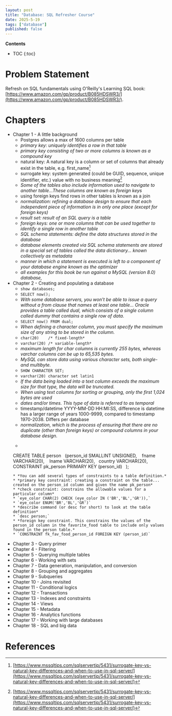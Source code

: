 ```yaml
---
layout: post
title: "Database: SQL Refresher Course"
date: 2025-5-19
tags: ["database"]
published: false
---
```


**Contents**
* TOC
{:toc}

# Problem Statement
Refresh on SQL fundamentals using O'Reilly's Learning SQL book: [https://www.amazon.com/gp/product/B085HDSWR3/](https://www.amazon.com/gp/product/B085HDSWR3/).

# Chapters

* Chapter 1 - A little background
    * Postgres allows a max of 1600 columns per table
    * *primary key: uniquely identifies a row in that table*
    * *primary key consisting of two or more columns is known as a compound key*
    * natural key: A natural key is a column or set of columns that already exist in the table, e.g. first_name[^1]
    * surrogate key: system generated (could be GUID, sequence, unique identifier, etc.) value with no business meaning[^1]
    * *Some of the tables also include information used to navigate to another table...These columns are known as foreign keys*
    * using foreign keys find rows in other tables is known as a join
    * *normalization: refining a database design to ensure that each independent piece of information is in only one place (except for foreign keys)*
    * *result set: result of an SQL query is a table*
    * *foreign keys: one or more columns that can be used together to identify a single row in another table*
    * *SQL schema statements: define the data structures stored in the database*
    * *database elements created via SQL schema statements are stored in a special set of tables called the data dictionary... known collectively as metadata*
    * *manner in which a statement is executed is left to a component of your database engine known as the optimizer*
    * *all examples for this book be run against a MySQL (version 8.0) database,*
* Chapter 2 - Creating and populating a database
    * `show databases;`
    * `SELECT now();`
    * *With some database servers, you won’t be able to issue a query without a from clause that names at least one table... Oracle provides a table called dual, which consists of a single column called dummy that contains a single row of data.*
    * `SELECT now() FROM dual;`
    * *When defining a character column, you must specify the maximum size of any string to be stored in the column.*
    * `char(20)    /* fixed-length*`
    * `varchar(20) /* variable-length*`
    * *maximum length for char columns is currently 255 bytes, whereas varchar columns can be up to 65,535 bytes.*
    * *MySQL can store data using various character sets, both single- and multibyte.*
    * `SHOW CHARACTER SET;`
    * `varchar(20) character set latin1`
    * *If the data being loaded into a text column exceeds the maximum size for that type, the data will be truncated.*
    * *When using text columns for sorting or grouping, only the first 1,024 bytes are used*
    * *dates and/or times. This type of data is referred to as temporal*
    * timestamp/datetime YYYY-MM-DD HH:MI:SS, difference is datetime has a larger range of years 1000-9999, compared to timestamp 1970-2038. Differs per database
    * *normalization, which is the process of ensuring that there are no duplicate (other than foreign keys) or compound columns in your database design.*
    * ```
    CREATE TABLE person  
    (person_id SMALLINT UNSIGNED,   
        fname VARCHAR(20),   
        lname VARCHAR(20),  
        country VARCHAR(20),    
        CONSTRAINT pk_person PRIMARY KEY (person_id)  
    );
    ```
    * *You can add several types of constraints to a table definition.*
    * *primary key constraint: creating a constraint on the table... created on the person_id column and given the name pk_person*
    * *check constraint: constrains the allowable values for a particular column*
    * `eye_color CHAR(2) CHECK (eye_color IN ('BR','BL','GR')),`
    * `eye_color ENUM('BR','BL','GR')`
    * *describe command (or desc for short) to look at the table definition*
    * `desc person;`
    * *foreign key constraint. This constrains the values of the person_id column in the favorite_food table to include only values found in the person table.*
    * `CONSTRAINT fk_fav_food_person_id FOREIGN KEY (person_id)`
* Chapter 3 - Query primer
* Chapter 4 - Filtering
* Chapter 5 - Querying multiple tables
* Chapter 6 - Working with sets
* Chapter 7 - Data generation, manipulation, and conversion
* Chapter 8 - Grouping and aggregates
* Chapter 9 - Subqueries
* Chapter 10 - Joins revisited
* Chapter 11 - Conditional logics
* Chapter 12 - Transactions
* Chapter 13 - Indexes and constraints
* Chapter 14 - Views
* Chapter 15 - Metadata
* Chapter 16 - Analytics functions
* Chapter 17 - Working with large databases
* Chapter 18 - SQL and big data

# References
[^1]: [https://www.mssqltips.com/sqlservertip/5431/surrogate-key-vs-natural-key-differences-and-when-to-use-in-sql-server/](https://www.mssqltips.com/sqlservertip/5431/surrogate-key-vs-natural-key-differences-and-when-to-use-in-sql-server/)

[^2]: []()
[^3]: []()
[^4]: []()
[^5]: []()